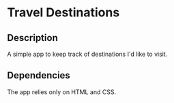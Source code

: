# Travel Destinations

## Description
A simple app to keep track of destinations I'd like to visit.

## Dependencies
The app relies only on HTML and CSS.
